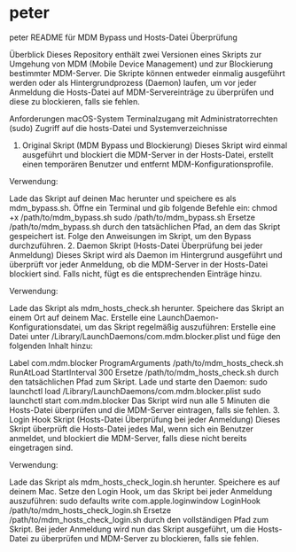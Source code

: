 # peter
peter
README für MDM Bypass und Hosts-Datei Überprüfung

Überblick
Dieses Repository enthält zwei Versionen eines Skripts zur Umgehung von MDM (Mobile Device Management) und zur Blockierung bestimmter MDM-Server. Die Skripte können entweder einmalig ausgeführt werden oder als Hintergrundprozess (Daemon) laufen, um vor jeder Anmeldung die Hosts-Datei auf MDM-Servereinträge zu überprüfen und diese zu blockieren, falls sie fehlen.

Anforderungen
macOS-System
Terminalzugang mit Administratorrechten (sudo)
Zugriff auf die hosts-Datei und Systemverzeichnisse
1. Original Skript (MDM Bypass und Blockierung)
Dieses Skript wird einmal ausgeführt und blockiert die MDM-Server in der Hosts-Datei, erstellt einen temporären Benutzer und entfernt MDM-Konfigurationsprofile.

Verwendung:

Lade das Skript auf deinen Mac herunter und speichere es als mdm_bypass.sh.
Öffne ein Terminal und gib folgende Befehle ein:
chmod +x /path/to/mdm_bypass.sh
sudo /path/to/mdm_bypass.sh
Ersetze /path/to/mdm_bypass.sh durch den tatsächlichen Pfad, an dem das Skript gespeichert ist.
Folge den Anweisungen im Skript, um den Bypass durchzuführen.
2. Daemon Skript (Hosts-Datei Überprüfung bei jeder Anmeldung)
Dieses Skript wird als Daemon im Hintergrund ausgeführt und überprüft vor jeder Anmeldung, ob die MDM-Server in der Hosts-Datei blockiert sind. Falls nicht, fügt es die entsprechenden Einträge hinzu.

Verwendung:

Lade das Skript als mdm_hosts_check.sh herunter.
Speichere das Skript an einem Ort auf deinem Mac.
Erstelle eine LaunchDaemon-Konfigurationsdatei, um das Skript regelmäßig auszuführen:
Erstelle eine Datei unter /Library/LaunchDaemons/com.mdm.blocker.plist und füge den folgenden Inhalt hinzu:

<?xml version="1.0" encoding="UTF-8"?>
<!DOCTYPE plist PUBLIC "-//Apple//DTD PLIST 1.0//EN" "http://www.apple.com/DTDs/PropertyList-1.0.dtd">
<plist version="1.0">
  <dict>
    <key>Label</key>
    <string>com.mdm.blocker</string>
    <key>ProgramArguments</key>
    <array>
      <string>/path/to/mdm_hosts_check.sh</string>
    </array>
    <key>RunAtLoad</key>
    <true/>
    <key>StartInterval</key>
    <integer>300</integer> <!-- Überprüft alle 5 Minuten -->
  </dict>
</plist>
Ersetze /path/to/mdm_hosts_check.sh durch den tatsächlichen Pfad zum Skript.
Lade und starte den Daemon:
sudo launchctl load /Library/LaunchDaemons/com.mdm.blocker.plist
sudo launchctl start com.mdm.blocker
Das Skript wird nun alle 5 Minuten die Hosts-Datei überprüfen und die MDM-Server eintragen, falls sie fehlen.
3. Login Hook Skript (Hosts-Datei Überprüfung bei jeder Anmeldung)
Dieses Skript überprüft die Hosts-Datei jedes Mal, wenn sich ein Benutzer anmeldet, und blockiert die MDM-Server, falls diese nicht bereits eingetragen sind.

Verwendung:

Lade das Skript als mdm_hosts_check_login.sh herunter.
Speichere es auf deinem Mac.
Setze den Login Hook, um das Skript bei jeder Anmeldung auszuführen:
sudo defaults write com.apple.loginwindow LoginHook /path/to/mdm_hosts_check_login.sh
Ersetze /path/to/mdm_hosts_check_login.sh durch den vollständigen Pfad zum Skript.
Bei jeder Anmeldung wird nun das Skript ausgeführt, um die Hosts-Datei zu überprüfen und MDM-Server zu blockieren, falls sie fehlen.
